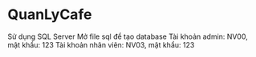 # QuanLyCafe
Sử dụng SQL Server
Mở file sql để tạo database
Tài khoản admin: NV00, mật khẩu: 123
Tài khoản nhân viên: NV03, mật khẩu: 123
